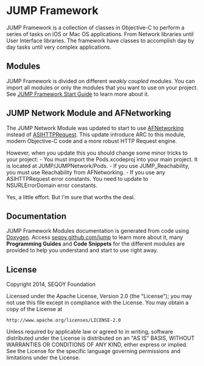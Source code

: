 JUMP Framework
==============

JUMP Framework is a collection of classes in Objective-C to perform a series of tasks on iOS or
Mac OS applications. From Network libraries until User Interface libraries. The framework have
classes to accomplish day by day tasks until very complex applications.  

Modules
-------

JUMP Framework is divided on different _weakly coupled_ modules. You can import all modules or only
the modules that you want to use on your project. See [JUMP Framework Start Guide](http://seqoy.github.com/jump) to 
learn more about it.

JUMP Network Module and AFNetworking
------------------------------------
The JUMP Network Module was updated to start to use [AFNetworking](http://afnetworking.com/) instead of [ASIHTTPRequest](http://allseeing-i.com/ASIHTTPRequest/). This update introduce ARC to this module, modern Objective-C code and a more robust
HTTP Request engine.

However, when you update this you should change some minor tricks to your project:
	- You must import the Pods.xcodeproj into your main project. It is located at JUMP/JUMPNetwork/Pods.
	- If you use JUMP_Reachability, you must use Reachability from AFNetworking.
	- If you use any ASIHTTPRequest error constants. You need to update to NSURLErrorDomain error constants.
	
Yes, a little effort. But I'm sure that worths the deal.


Documentation
-------------

JUMP Framework Modules documentation is generated from code using [Doxygen](http://www.stack.nl/~dimitri/doxygen/). 
Access [seqoy.github.com/jump](http://seqoy.github.com/jump) to learn more about it, many **Programming Guides** and **Code Snippets** for the different modules are
provided to help you understand and start to use right away.

License
-------

Copyright 2014, SEQOY Foundation

Licensed under the Apache License, Version 2.0 (the "License");
you may not use this file except in compliance with the License.
You may obtain a copy of the License at

    http://www.apache.org/licenses/LICENSE-2.0

Unless required by applicable law or agreed to in writing, software
distributed under the License is distributed on an "AS IS" BASIS,
WITHOUT WARRANTIES OR CONDITIONS OF ANY KIND, either express or implied.
See the License for the specific language governing permissions and
limitations under the License.


